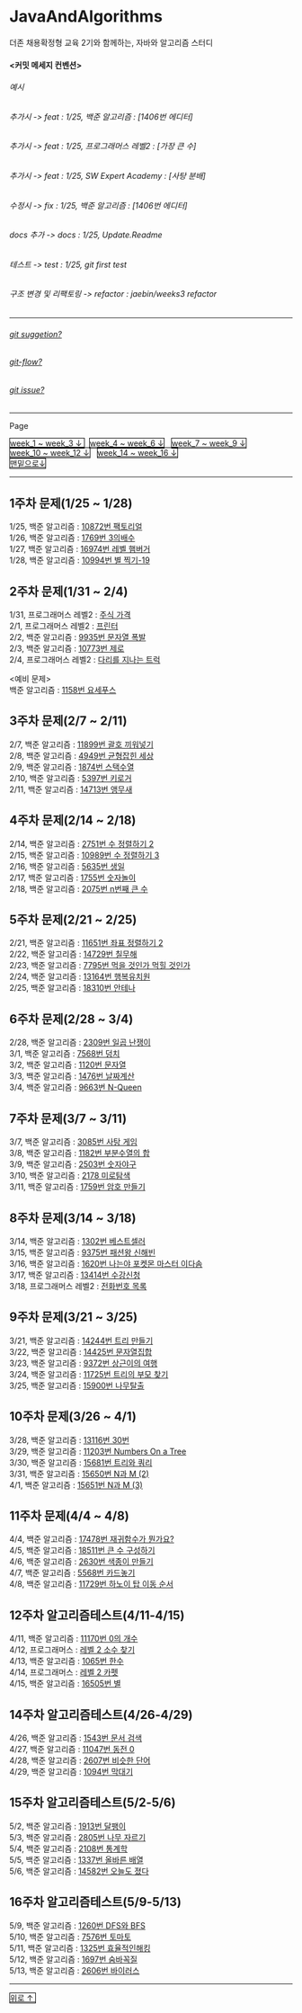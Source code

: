 <a name="top"></a>

# JavaAndAlgorithms
더존 채용확정형 교육 2기와 함께하는, 자바와 알고리즘 스터디 </br>
#### <커밋 메세지 컨벤션>  
###### 예시</br> 
###### 추가시 -> feat : 1/25, 백준 알고리즘 : [1406번 에디터] </br>
###### 추가시 -> feat : 1/25, 프로그래머스 레벨2 : [가장 큰 수] </br>
###### 추가시 -> feat : 1/25, SW Expert Academy : [사탕 분배] </br>
###### 수정시 -> fix : 1/25, 백준 알고리즘 : [1406번 에디터] </br>
###### docs 추가 -> docs : 1/25, Update.Readme  </br>
###### 테스트 -> test : 1/25, git first test  </br>
###### 구조 변경 및 리팩토링 -> refactor : jaebin/weeks3 refactor </br>
---
###### [git suggetion?](https://nesoy.github.io/articles/2019-11/Github-suggestion) </br>
###### [git-flow?](https://techblog.woowahan.com/2553/)
###### [git issue?](https://hyeonic.tistory.com/181)
---
<p>Page</p>
<div style="display:inline">
  <a href="#week_1_3" style="border:1px solid black">week_1 ~ week_3 ↓ </a> &nbsp;
  <a href="#week_4_6" style="border:1px solid black">week_4 ~ week_6 ↓</a> &nbsp;
  <a href="#week_7_9" style="border:1px solid black">week_7 ~ week_9 ↓</a> &nbsp;
</div>
<br>
<div style="display:inline">
  <a href="#week_10_12" style="border:1px solid black">week_10 ~ week_12 ↓</a> &nbsp; 
  <a href="#week_14_16" style="border:1px solid black">week_14 ~ week_16 ↓</a> &nbsp;
 
</div>
<br>
<a href="#bt" style="border:1px solid black">맨밑으로↓</a> &nbsp; 

---

<a name="week_1_3"></a>
## 1주차 문제(1/25 ~ 1/28)
1/25, 백준 알고리즘  : [10872번 팩토리얼](https://www.acmicpc.net/problem/10872) </br>
1/26, 백준 알고리즘  : [1769번 3의배수](https://www.acmicpc.net/problem/1769) </br>
1/27, 백준 알고리즘  : [16974번 레벨 햄버거](https://www.acmicpc.net/problem/16974) </br>
1/28, 백준 알고리즘  : [10994번 별 찍기-19](https://www.acmicpc.net/problem/10994) </br>

## 2주차 문제(1/31 ~ 2/4)
1/31, 프로그래머스 레벨2 : [주식 가격](https://programmers.co.kr/learn/courses/30/lessons/42584) </br>
2/1, 프로그래머스 레벨2 : [프린터](https://programmers.co.kr/learn/courses/30/lessons/42587) </br>
2/2, 백준 알고리즘  : [9935번 문자열 폭발](https://www.acmicpc.net/problem/9935) </br>
2/3, 백준 알고리즘  : [10773번 제로](https://www.acmicpc.net/problem/10773) </br>
2/4, 프로그래머스 레벨2 : [다리를 지나는 트럭](https://programmers.co.kr/learn/courses/30/lessons/42583) </br>

<예비 문제></br>
백준 알고리즘  : [1158번 요세푸스](https://www.acmicpc.net/problem/1158) </br>

## 3주차 문제(2/7 ~ 2/11)
2/7, 백준 알고리즘 : [11899번 괄호 끼워넣기](https://www.acmicpc.net/problem/11899) </br>
2/8, 백준 알고리즘 : [4949번 균형잡힌 세상](https://www.acmicpc.net/problem/4949) </br>
2/9, 백준 알고리즘 : [1874번 스택수열](https://www.acmicpc.net/problem/1874) </br>
2/10, 백준 알고리즘 : [5397번 키로거](https://www.acmicpc.net/problem/5397) </br>
2/11, 백준 알고리즘 : [14713번 앵무새](https://www.acmicpc.net/problem/14713) </br>

<a name="week_4_6"></a>
## 4주차 문제(2/14 ~ 2/18)
2/14, 백준 알고리즘 : [2751번 수 정렬하기 2](https://www.acmicpc.net/problem/2751) </br>
2/15, 백준 알고리즘 : [10989번 수 정렬하기 3](https://www.acmicpc.net/problem/10989) </br>
2/16, 백준 알고리즘 : [5635번 생일](https://www.acmicpc.net/problem/5635) </br>
2/17, 백준 알고리즘 : [1755번 숫자놀이](https://www.acmicpc.net/problem/1755) </br>
2/18, 백준 알고리즘 : [2075번 n번째 큰 수](https://www.acmicpc.net/problem/2075) </br>

## 5주차 문제(2/21 ~ 2/25)
2/21, 백준 알고리즘 : [11651번 좌표 정렬하기 2](https://www.acmicpc.net/problem/11651) </br>
2/22, 백준 알고리즘 : [14729번 칠무해](https://www.acmicpc.net/problem/14729) </br>
2/23, 백준 알고리즘 : [7795번 먹을 것인가 먹힐 것인가](https://www.acmicpc.net/problem/7795) </br>
2/24, 백준 알고리즘 : [13164번 행복유치원](https://www.acmicpc.net/problem/13164) </br>
2/25, 백준 알고리즘 : [18310번 안테나](https://www.acmicpc.net/problem/18310) </br>

## 6주차 문제(2/28 ~ 3/4)
2/28, 백준 알고리즘 : [2309번 일곱 난쟁이](https://www.acmicpc.net/problem/2309) </br>
3/1, 백준 알고리즘 : [7568번 덩치](https://www.acmicpc.net/problem/7568) </br>
3/2, 백준 알고리즘 : [1120번 문자열](https://www.acmicpc.net/problem/1120) </br>
3/3, 백준 알고리즘 : [1476번 날짜계산](https://www.acmicpc.net/problem/1476) </br>
3/4, 백준 알고리즘 : [9663번 N-Queen](https://www.acmicpc.net/problem/9663) </br>

<a name="week_7_9"></a>
## 7주차 문제(3/7 ~ 3/11)
3/7, 백준 알고리즘 : [3085번 사탕 게임](https://www.acmicpc.net/problem/3085) </br>
3/8, 백준 알고리즘 : [1182번 부분수열의 합](https://www.acmicpc.net/problem/1182) </br>
3/9, 백준 알고리즘 : [2503번 숫자야구](https://www.acmicpc.net/problem/2503) </br>
3/10, 백준 알고리즘 : [2178 미로탐색](https://www.acmicpc.net/problem/2178) </br>
3/11, 백준 알고리즘 : [1759번 암호 만들기](https://www.acmicpc.net/problem/1759) </br>

## 8주차 문제(3/14 ~ 3/18)
3/14, 백준 알고리즘 : [1302번 베스트셀러](https://www.acmicpc.net/problem/1302) </br>
3/15, 백준 알고리즘 : [9375번 패션왕 신해빈](https://www.acmicpc.net/problem/9375) </br>
3/16, 백준 알고리즘 : [1620번 나는야 포켓몬 마스터 이다솜](https://www.acmicpc.net/problem/1620) </br>
3/17, 백준 알고리즘 : [13414번 수강신청](https://www.acmicpc.net/problem/13414) </br>
3/18, 프로그래머스 레벨2 : [전화번호 목록](https://programmers.co.kr/learn/courses/30/lessons/42577) </br>

## 9주차 문제(3/21 ~ 3/25)
3/21, 백준 알고리즘 : [14244번 트리 만들기](https://www.acmicpc.net/problem/14244)</br>
3/22, 백준 알고리즘 : [14425번 문자열집합](https://www.acmicpc.net/problem/14425)</br>
3/23, 백준 알고리즘 : [9372번 상근이의 여행](https://www.acmicpc.net/problem/9372)</br>
3/24, 백준 알고리즘 : [11725번 트리의 부모 찾기](https://www.acmicpc.net/problem/11725)</br>
3/25, 백준 알고리즘 : [15900번 나무탈출](https://www.acmicpc.net/problem/15900)</br>

<a name="week_10_12"></a>
## 10주차 문제(3/26 ~ 4/1)
3/28, 백준 알고리즘 : [13116번 30번](https://www.acmicpc.net/problem/13116)</br>
3/29, 백준 알고리즘 : [11203번 Numbers On a Tree](https://www.acmicpc.net/problem/11203)</br>
3/30, 백준 알고리즘 : [15681번 트리와 쿼리](https://www.acmicpc.net/problem/15681)</br>
3/31, 백준 알고리즘 : [15650번 N과 M (2)](https://www.acmicpc.net/problem/15650)</br>
4/1, 백준 알고리즘 : [15651번 N과 M (3)](https://www.acmicpc.net/problem/15651)</br>

## 11주차 문제(4/4 ~ 4/8)
4/4, 백준 알고리즘 : [17478번 재귀함수가 뭔가요?](https://www.acmicpc.net/problem/17478)</br>
4/5, 백준 알고리즘 : [18511번 큰 수 구성하기](https://www.acmicpc.net/problem/18511)</br>
4/6, 백준 알고리즘 : [2630번 색종이 만들기](https://www.acmicpc.net/problem/2630)</br>
4/7, 백준 알고리즘 : [5568번 카드놓기](https://www.acmicpc.net/problem/5568)</br>
4/8, 백준 알고리즘 : [11729번 하노이 탑 이동 순서](https://www.acmicpc.net/problem/11729)</br>

## 12주차 알고리즘테스트(4/11-4/15)
4/11, 백준 알고리즘 : [11170번 0의 개수](https://www.acmicpc.net/problem/11170)</br> 
4/12, 프로그래머스 : [레벨 2 소수 찾기](https://programmers.co.kr/learn/courses/30/lessons/42839)</br>
4/13, 백준 알고리즘 : [1065번 한수](https://www.acmicpc.net/problem/1065)</br>
4/14, 프로그래머스 : [레벨 2 카펫](https://programmers.co.kr/learn/courses/30/lessons/42842)</br>
4/15, 백준 알고리즘 : [16505번 별](https://www.acmicpc.net/problem/16505)</br>

<a name="week_14_16"></a>
## 14주차 알고리즘테스트(4/26-4/29)
4/26, 백준 알고리즘 : [1543번 문서 검색](https://www.acmicpc.net/problem/1543)</br>
4/27, 백준 알고리즘 : [11047번 동전 0](https://www.acmicpc.net/problem/11047)</br>
4/28, 백준 알고리즘 : [2607번 비슷한 단어](https://www.acmicpc.net/problem/2607)</br>
4/29, 백준 알고리즘 : [1094번 막대기](https://www.acmicpc.net/problem/1094)</br>

## 15주차 알고리즘테스트(5/2-5/6)
5/2, 백준 알고리즘 : [1913번 달팽이](https://www.acmicpc.net/problem/1913)</br>
5/3, 백준 알고리즘 : [2805번 나무 자르기](https://www.acmicpc.net/problem/2805)</br>
5/4, 백준 알고리즘 : [2108번 통계학](https://www.acmicpc.net/problem/2108)</br>
5/5, 백준 알고리즘 : [1337번 올바른 배열](https://www.acmicpc.net/problem/1337)</br>
5/6, 백준 알고리즘 : [14582번 오늘도 졌다](https://www.acmicpc.net/problem/14582)</br>

## 16주차 알고리즘테스트(5/9-5/13)
5/9, 백준 알고리즘 : [1260번 DFS와 BFS](https://www.acmicpc.net/problem/1260)</br>
5/10, 백준 알고리즘 : [7576번 토마토](https://www.acmicpc.net/problem/7576)</br>
5/11, 백준 알고리즘 : [1325번 효율적인해킹](https://www.acmicpc.net/problem/1325)</br>
5/12, 백준 알고리즘 : [1697번 숨바꼭질](https://www.acmicpc.net/problem/1697)</br>
5/13, 백준 알고리즘 : [2606번 바이러스](https://www.acmicpc.net/problem/2606)</br>

---
<a href="#top" style="border:1px solid black">위로 ↑ </a> &nbsp;
<a name="bt"></a>
